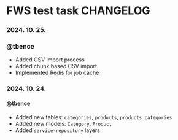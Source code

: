 # FWS test task CHANGELOG

### 2024. 10. 25.
### @tbence
- Added CSV import process
- Added chunk based CSV import
- Implemented Redis for job cache

### 2024. 10. 24.
#### @tbence
- Added new tables: `categories`, `products`, `products_categories`
- Added new models: `Category`, `Product`
- Added `service-repository` layers
